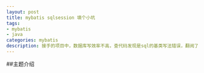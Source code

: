 ```yaml
---
layout: post
title: mybatis sqlsession 填个小坑
tags:
- mybatis
- java
categories: mybatis
description: 接手的项目中，数据库写效率不高，查代码发现是sql的基类写法错误，翻阅了mybatis的文档，发现sqlsession用法有问题
---
```

##主题介绍
